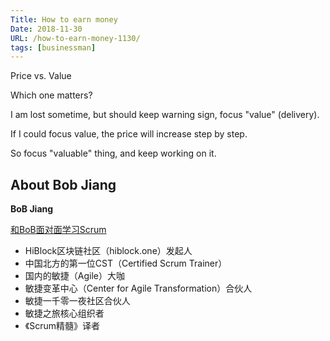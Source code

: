 ```yaml
---
Title: How to earn money
Date: 2018-11-30   
URL: /how-to-earn-money-1130/ 
tags: [businessman]
---
```


Price vs. Value

Which one matters?

I am lost sometime, but should keep warning sign, focus "value" (delivery).

If I could focus value, the price will increase step by step.

So focus "valuable" thing, and keep working on it.

## About Bob Jiang
**BoB Jiang**

[和BoB面对面学习Scrum](https://yihuode.io/brands/33)

- HiBlock区块链社区（hiblock.one）发起人  
- 中国北方的第一位CST（Certified Scrum Trainer）  
- 国内的敏捷（Agile）大咖  
- 敏捷变革中心（Center for Agile Transformation）合伙人  
- 敏捷一千零一夜社区合伙人  
- 敏捷之旅核心组织者  
- 《Scrum精髓》译者
